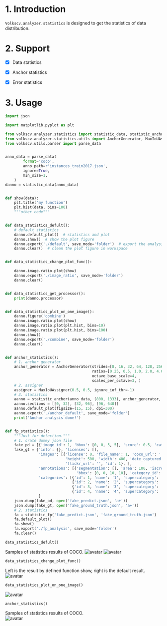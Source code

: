 # 1. Introduction
``Volkscv.analyzer.statistics`` is designed to get the statistics of data distribution.

# 2. Support
- [x] Data statistics

- [x] Anchor statistics

- [x] Error statistics

# 3. Usage
```python
import json

import matplotlib.pyplot as plt

from volkscv.analyzer.statistics import statistic_data, statistic_anchor, statistic_fp
from volkscv.analyzer.statistics.utils import AnchorGenerator, MaxIoUAssigner
from volkscv.utils.parser import parse_data


anno_data = parse_data(
        format='coco',
        anno_path=r'instances_train2017.json',
        ignore=True,
        min_size=1,
    )
danno = statistic_data(anno_data)


def show(data):
    plt.title('my function')
    plt.hist(data, bins=100)
    """other code"""


def data_statistics_defult():
    # default statistics
    danno.default_plot()  # statistics and plot
    danno.show()  # show the plot figure
    danno.export('./default', save_mode='folder')  # export the analysis results to a folder
    danno.clear()  # clean the plot figure in workspace


def data_statistics_change_plot_func():

    danno.image.ratio.plot(show)
    danno.export('./image_ratio', save_mode='folder')
    danno.clear()


def data_statistics_get_processor():
    print(danno.processor)


def data_statistics_plot_on_one_image():
    danno.figure('combine')
    danno.image.ratio.plot(show)
    danno.image.ratio.plot(plt.hist, bins=10)
    danno.image.ratio.plot(plt.hist, bins=100)
    danno.show()
    danno.export('./combine', save_mode='folder')
    danno.clear()


def anchor_statistics():
    # 1. anchor generator
    anchor_generator = AnchorGenerator(strides=[8, 16, 32, 64, 128, 256],
                                       ratios=[0.25, 0.5, 1.0, 2.0, 4.0],
                                       octave_base_scale=4,
                                       scales_per_octave=3, )
    # 2. assigner
    assigner = MaxIoUAssigner(0.5, 0.5, ignore_iof_thr=-1)
    # 3. statistics
    aanno = statistic_anchor(anno_data, (800, 1333), anchor_generator, assigner=assigner)
    aanno.sections = [[0, 32], [32, 96], [96, 640]]
    aanno.default_plot(figsize=(15, 15), dpi=300)
    aanno.export('./anchor_default', save_mode='folder')
    print('Anchor analysis done!')


def fp_statistics():
    """Just for detection."""
    # 1. crate dummy json file
    fake_pd = [{'image_id': 1, 'bbox': [0, 0, 5, 5], 'score': 0.5, 'category_id': 1}]
    fake_gt = {'info': {}, 'licenses': [],
               'images': [{'license': 0, 'file_name': 1, 'coco_url': '',
                           'height': 500, 'width': 400, 'date_captured': '',
                           'flickr_url': '', 'id': 1}, ],
               'annotations': [{'segmentation': [], 'area': 100, 'iscrowd': 0, 'image_id': 1,
                                'bbox': [0, 0, 10, 10], 'category_id': 1, 'id': 99, 'style': 0, 'pair_id': 0, }, ],
               'categories': [{'id': 1, 'name': '1', 'supercategory': 'tt'},
                              {'id': 2, 'name': '2', 'supercategory': 'tt'},
                              {'id': 3, 'name': '3', 'supercategory': 'tt'},
                              {'id': 4, 'name': '4', 'supercategory': 'tt'}, ]
               }
    json.dump(fake_pd, open('fake_predict.json', 'a+'))
    json.dump(fake_gt, open('fake_ground_truth.json', 'a+'))
    # 2. statistics
    fa = statistic_fp('fake_predict.json', 'fake_ground_truth.json')
    fa.default_plot()
    fa.show()
    fa.export('./fp_analysis', save_mode='folder')
    fa.clear()
```


```python
data_statistics_defult()
```
Samples of statistics results of COCO.
![avatar](../../../resources/statistics/data/data_01.png)
![avatar](../../../resources/statistics/data/data_02.png)

```python
data_statistics_change_plot_func()
```
Left is the result by defined function show, right is the default result.
![avatar](../../../resources/statistics/another_func/comparison.png)
```python
data_statistics_plot_on_one_image()
```
![avatar](../../../resources/statistics/plot_on_one_image/combine.png)

```python
anchor_statistics()
```
Samples of statistics results of COCO.                              
![avatar](../../../resources/statistics/anchors/anchors.png)
